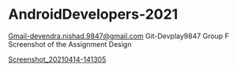 # AndroidDevelopers-2021
Gmail-devendra.nishad.9847@gmail.com
Git-Devplay9847
Group F 
Screenshot of the Assignment Design

[Screenshot_20210414-141305](https://user-images.githubusercontent.com/29813984/114681511-dc4b2980-9d2b-11eb-99d8-1f560abc44e7.png)

